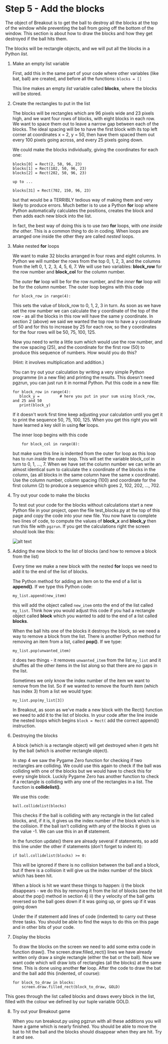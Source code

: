 # Step 5 - Add the blocks

The object of Breakout is to get the ball to destroy all the blocks at the top of the window while preventing the ball from going off the bottom of the window. This section is about how to draw the blocks and how they get destroyed if the ball hits them.

The blocks will be rectangle objects, and we will put all the blocks in a Python *list*.

1. Make an empty list variable

   First, add this in the same part of your code where other variables (like bat, ball) are created, and before all the functions:
   ```blocks = []```

   This line makes an empty *list* variable called **blocks**, where the blocks will be stored. 

2. Create the rectangles to put in the list

   The blocks will be rectangles which are 96 pixels wide and 23 pixels high, and we want four rows of blocks, with eight blocks in each row. We want to space them out to leave a narrow gap between each of the blocks. The ideal spacing will be to have the first block with its top left corner at coordinates x = 2, y = 50, then have them spaced them out every 100 pixels going across, and every 25 pixels going down. 

   We could make the blocks individually, giving the coordinates for each one:
   ```
   blocks[0] = Rect(2, 50, 96, 23)
   blocks[1] = Rect(102, 50, 96, 23)
   blocks[2] = Rect(202, 50, 96, 23)

   up to ...

   blocks[31] = Rect(702, 150, 96, 23)
   ```
   but that would be a TERRIBLY tedious way of making them and very likely to produce errors. Much better is to use a Python **for** loop where Python automatically calculates the positions, creates the block and then adds each new block into the list.

   In fact, the best way of doing this is to use *two* **for** loops, with *one inside the other*. This is a common thing to do in coding. When loops are arranged one inside the other they are called *nested* loops.

3. Make nested **for** loops

   We want to make 32 blocks arranged in four rows and eight columns. In Python we will number the rows from the top 0, 1, 2, 3, and the columns from the left 0, 1, 2, 3, 4, 5, 6, 7. We will use two variables: **block_row** for the row number and **block_col** for the column number.

   The *outer* **for** loop will be for the row number, and the *inner* **for** loop will be for the column number. The outer loop begins with this code

   ```for block_row in range(4):```

   This sets the value of block_row to 0, 1, 2, 3 in turn. As soon as we have set the row number we can calculate the y coordinate of the top of the row - as all the blocks in this row will have the same y coordinate. In section 2 (above) we said we wanted the top row to have a y coordinate of 50 and for this to increase by 25 for each row, so the y coordinates for the four rows will be 50, 75, 100, 125.

   Now you need to write a little sum which would use the row number, and the row spacing (25), and the coordinate for the first row (50) to produce this sequence of numbers. How would you do this? 

   (Hint: it involves multiplication and addition.)

   You can try out your calculation by writing a very simple Python programme (in a new file) and printing the results. This doesn't need pgzrun, you can just run it in normal Python. Put this code in a new file:
   ```
   for block_row in range(4):
      block_y =         # here you put in your sum using block_row, and 25 and 50
      print(block_y)
   ```
   If it doesn't work first time keep adjusting your calculation until you get it to print the sequence 50, 75, 100, 125. When you get this right you will have learned a key skill in using **for** loops.


   The inner loop begins with this code

   ```    for block_col in range(8):```

   but make sure this line is indented from the outer for loop as this loop has to run *inside* the outer loop. This will set the variable block_col in turn to 0, 1, ..., 7. When we have set the column number we can write an almost identical sum to calculate the x coordinate of the blocks in the column, (as all blocks in the same column have the same x coordinate). Use the column number, column spacing (100) and coordinate for the first column (2) to produce a sequence which goes 2, 102, 202, ..., 702.


4. Try out your code to make the blocks

   To test out your code for the blocks without calculations start a new Python file in your project, open the file test_blocks.py at the top of this page and copy the code into your new file. You now have to complete two lines of code, to compute the values of **block_x** and **block_y** then run this file with ```pgzrun```. If you get the calculations right the screen should look like this:

   ![alt text](blocks_in_place.png "How the blocks should look")

5. Adding the new block to the list of blocks (and how to remove a block from the list)

   Every time we make a new block with the nested **for** loops we need to add it to the end of the list of blocks.

   The Python method for adding an item on to the end of a list is **append()**. If we type this Python code:
   ```
   my_list.append(new_item)
   ```
   this will add the object called ```new_item``` onto the end of the list called ```my_list```. Think how you would adjust this code if you had a rectangle object called **block** which you wanted to add to the end of a list called **blocks**.

   When the ball hits one of the blocks it destroys the block, so we need a way to remove a block from the list. There is another Python method for removing an item from a list, called **pop()**. If we type:
   ```
   my_list.pop(unwanted_item)
   ```
   it does two things - it removes ```unwanted_item``` from the list ```my_list``` and it shuffles all the other items in the list along so that there are no gaps in the list. 

   Sometimes we only know the index number of the item we want to remove from the list. So if we wanted to remove the fourth item (which has index 3) from a list we would type:
   ```
   my_list.pop(my_list[3])
   ```
   In Breakout, as soon as we've made a new block with the Rect() function we need to add it to the list of blocks. In your code after the line inside the nested loops which begins ```block = Rect(``` add the correct append() instruction.

6. Destroying the blocks

   A block (which is a rectangle object) will get destroyed when it gets hit by the ball (which is another rectangle object).

   In step 4 we saw the Pygame Zero function for checking if two rectangles are colliding. We could use this again to check if the ball was colliding with one of the blocks but we would have to check this for every single block. Luckily Pygame Zero has another function to check if a rectangle is colliding with any one of the rectangles in a list. The function is **collidelist()**.

   We use this code:
   ```
   ball.collidelist(blocks)
   ```
   This checks if the ball is colliding with any rectangle in the list called blocks, and, if it is, it gives us the index number of the block which is in the collision. If the ball isn't colliding with any of the blocks it gives us the value -1. We can use this in an **if** statement. 

   In the function update() there are already several if statements, so add this line under the other if statements (don't forget to indent it):
   ```
   if ball.collidelist(blocks) >= 0:
   ```

   This will be ignored if there is no collision between the ball and a block, but if there is a collision it will give us the index number of the block which has been hit.

   When a block is hit we want these things to happen:
    i) the block disappears - we do this by removing it from the list of blocks (see the bit about the pop() method in section 4)
   ii) the y velocity of the ball gets reversed so the ball goes down if it was going up, or goes up if it was going down

   Under the if statement add lines of code (indented) to carry out these three tasks. You should be able to find the ways to do this on this page and in other bits of your code.

7. Display the blocks

   To draw the blocks on the screen we need to add some extra code in function draw(). The screen.draw.filled_rect() lines we have already written only draw a single rectangle (either the bat or the ball). Now we want code which will draw lots of rectangles (all the blocks) at the same time. This is done using another **for** loop. After the code to draw the bat and the ball add this (indented, of course):
   ```
   for block_to_draw in blocks:
       screen.draw.filled_rect(block_to_draw, GOLD)
   ```
This goes through the list called blocks and draws every block in the list, filled with the colour we defined by our tuple variable GOLD.

8. Try out your Breakout game

   When you run breakout.py using pgzrun with all these additions you will have a game which is nearly finished. You should be able to move the bat to hit the ball and the blocks should disappear when they are hit. Try it and see.

